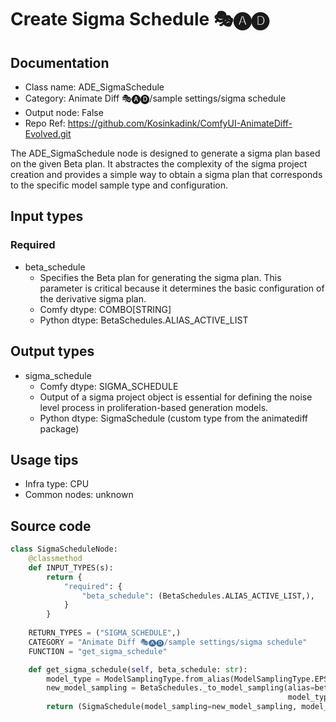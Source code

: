 # Create Sigma Schedule 🎭🅐🅓
## Documentation
- Class name: ADE_SigmaSchedule
- Category: Animate Diff 🎭🅐🅓/sample settings/sigma schedule
- Output node: False
- Repo Ref: https://github.com/Kosinkadink/ComfyUI-AnimateDiff-Evolved.git

The ADE_SigmaSchedule node is designed to generate a sigma plan based on the given Beta plan. It abstractes the complexity of the sigma project creation and provides a simple way to obtain a sigma plan that corresponds to the specific model sample type and configuration.

## Input types
### Required
- beta_schedule
    - Specifies the Beta plan for generating the sigma plan. This parameter is critical because it determines the basic configuration of the derivative sigma plan.
    - Comfy dtype: COMBO[STRING]
    - Python dtype: BetaSchedules.ALIAS_ACTIVE_LIST

## Output types
- sigma_schedule
    - Comfy dtype: SIGMA_SCHEDULE
    - Output of a sigma project object is essential for defining the noise level process in proliferation-based generation models.
    - Python dtype: SigmaSchedule (custom type from the animatediff package)

## Usage tips
- Infra type: CPU
- Common nodes: unknown

## Source code
```python
class SigmaScheduleNode:
    @classmethod
    def INPUT_TYPES(s):
        return {
            "required": {
                "beta_schedule": (BetaSchedules.ALIAS_ACTIVE_LIST,),
            }
        }
    
    RETURN_TYPES = ("SIGMA_SCHEDULE",)
    CATEGORY = "Animate Diff 🎭🅐🅓/sample settings/sigma schedule"
    FUNCTION = "get_sigma_schedule"

    def get_sigma_schedule(self, beta_schedule: str):
        model_type = ModelSamplingType.from_alias(ModelSamplingType.EPS)
        new_model_sampling = BetaSchedules._to_model_sampling(alias=beta_schedule,
                                                              model_type=model_type)
        return (SigmaSchedule(model_sampling=new_model_sampling, model_type=model_type),)